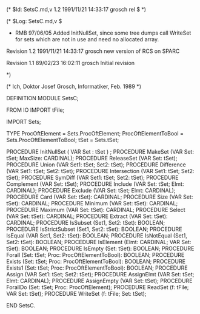 (* $Id: SetsC.md,v 1.2 1991/11/21 14:33:17 grosch rel $ *)

(* $Log: SetsC.md,v $

 * RMB 97/06/05 Added InitNullSet, since some tree dumps call
                WriteSet for sets which are not in use and need
                no allocated array. 

Revision 1.2  1991/11/21  14:33:17  grosch
new version of RCS on SPARC

Revision 1.1  89/02/23  16:02:11  grosch
Initial revision

 *)

(* Ich, Doktor Josef Grosch, Informatiker, Feb. 1989 *)

DEFINITION MODULE SetsC;

FROM IO IMPORT tFile;

IMPORT Sets;

TYPE
   ProcOftElement		= Sets.ProcOftElement;
   ProcOftElementToBool	= Sets.ProcOftElementToBool;
   tSet			= Sets.tSet;

PROCEDURE InitNullSet   ( VAR Set : tSet ) ; 
PROCEDURE MakeSet	(VAR Set: tSet; MaxSize: CARDINAL);
PROCEDURE ReleaseSet	(VAR Set: tSet);
PROCEDURE Union		(VAR Set1: tSet; Set2: tSet);
PROCEDURE Difference	(VAR Set1: tSet; Set2: tSet);
PROCEDURE Intersection	(VAR Set1: tSet; Set2: tSet);
PROCEDURE SymDiff	(VAR Set1: tSet; Set2: tSet);
PROCEDURE Complement	(VAR Set: tSet);
PROCEDURE Include	(VAR Set: tSet; Elmt: CARDINAL);
PROCEDURE Exclude	(VAR Set: tSet; Elmt: CARDINAL);
PROCEDURE Card		(VAR Set: tSet): CARDINAL;
PROCEDURE Size		(VAR Set: tSet): CARDINAL;
PROCEDURE Minimum	(VAR Set: tSet): CARDINAL;
PROCEDURE Maximum	(VAR Set: tSet): CARDINAL;
PROCEDURE Select	(VAR Set: tSet): CARDINAL;
PROCEDURE Extract	(VAR Set: tSet): CARDINAL;
PROCEDURE IsSubset	(Set1, Set2: tSet): BOOLEAN;
PROCEDURE IsStrictSubset (Set1, Set2: tSet): BOOLEAN;
PROCEDURE IsEqual	(VAR Set1, Set2: tSet): BOOLEAN;
PROCEDURE IsNotEqual	(Set1, Set2: tSet): BOOLEAN;
PROCEDURE IsElement	(Elmt: CARDINAL; VAR Set: tSet): BOOLEAN;
PROCEDURE IsEmpty	(Set: tSet): BOOLEAN;
PROCEDURE Forall	(Set: tSet; Proc: ProcOftElementToBool): BOOLEAN;
PROCEDURE Exists	(Set: tSet; Proc: ProcOftElementToBool): BOOLEAN;
PROCEDURE Exists1	(Set: tSet; Proc: ProcOftElementToBool): BOOLEAN;
PROCEDURE Assign	(VAR Set1: tSet; Set2: tSet);
PROCEDURE AssignElmt	(VAR Set: tSet; Elmt: CARDINAL);
PROCEDURE AssignEmpty	(VAR Set: tSet);
PROCEDURE ForallDo	(Set: tSet; Proc: ProcOftElement);
PROCEDURE ReadSet	(f: tFile; VAR Set: tSet);
PROCEDURE WriteSet	(f: tFile;     Set: tSet);

END SetsC.
